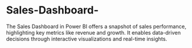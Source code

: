 # Sales-Dashboard-
The Sales Dashboard in Power BI offers a snapshot of sales performance, highlighting key metrics like revenue and growth. It enables data-driven decisions through interactive visualizations and real-time insights.
